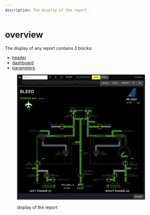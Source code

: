 ```yaml
---
description: The display of the report.
---
```


# overview

The display of any report contains 3 blocks:

* [header](header.md)
* [dashboard](dashboard.md)
* [parameters](parameters/)&#x20;

<figure><img src="../../../.gitbook/assets/Screenshot 2023-08-03 at 15.37.14.png" alt=""><figcaption><p>display of the report</p></figcaption></figure>

